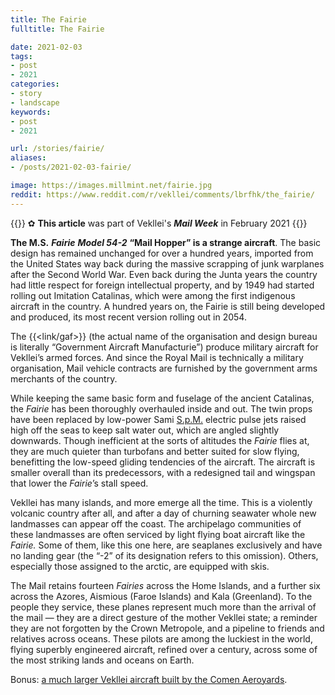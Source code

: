 ```yaml
---
title: The Fairie
fulltitle: The Fairie

date: 2021-02-03
tags:
- post
- 2021
categories:
- story
- landscape
keywords:
- post
- 2021

url: /stories/fairie/
aliases:
- /posts/2021-02-03-fairie/

image: https://images.millmint.net/fairie.jpg
reddit: https://www.reddit.com/r/vekllei/comments/lbrfhk/the_fairie/
---
```


{{<note>}}
✿ **This article** was part of Vekllei's ***Mail Week*** in February 2021
{{</note>}}

**The M.S.** ***Fairie*** ***Model 54-2*** **“Mail Hopper” is a strange aircraft**. The basic design has remained unchanged for over a hundred years, imported from the United States way back during the massive scrapping of junk warplanes after the Second World War. Even back during the Junta years the country had little respect for foreign intellectual property, and by 1949 had started rolling out Imitation Catalinas, which were among the first indigenous aircraft in the country. A hundred years on, the Fairie is still being developed and produced, its most recent version rolling out in 2054.

The {{<link/gaf>}} (the actual name of the organisation and design bureau is literally “Government Aircraft Manufacturie”) produce military aircraft for Vekllei’s armed forces. And since the Royal Mail is technically a military organisation, Mail vehicle contracts are furnished by the government arms merchants of the country.

While keeping the same basic form and fuselage of the ancient Catalinas, the *Fairie* has been thoroughly overhauled inside and out. The twin props have been replaced by low-power Sami [S.p.M.](https://millmint.net/posts/2020-07-13-economy/) electric pulse jets raised high off the seas to keep salt water out, which are angled slightly downwards. Though inefficient at the sorts of altitudes the *Fairie* flies at, they are much quieter than turbofans and better suited for slow flying, benefitting the low-speed gliding tendencies of the aircraft. The aircraft is smaller overall than its predecessors, with a redesigned tail and wingspan that lower the *Fairie*’s stall speed.

Vekllei has many islands, and more emerge all the time. This is a violently volcanic country after all, and after a day of churning seawater whole new landmasses can appear off the coast. The archipelago communities of these landmasses are often serviced by light flying boat aircraft like the *Fairie.* Some of them, like this one here, are seaplanes exclusively and have no landing gear (the “-2” of its designation refers to this omission). Others, especially those assigned to the arctic, are equipped with skis.

The Mail retains fourteen *Fairies* across the Home Islands, and a further six across the Azores, Aismious (Faroe Islands) and Kala (Greenland). To the people they service, these planes represent much more than the arrival of the mail — they are a direct gesture of the mother Vekllei state; a reminder they are not forgotten by the Crown Metropole, and a pipeline to friends and relatives across oceans. These pilots are among the luckiest in the world, flying superbly engineered aircraft, refined over a century, across some of the most striking lands and oceans on Earth.

Bonus: [a much larger Vekllei aircraft built by the Comen Aeroyards](https://millmint.net/posts/2019-12-12-jet/).
